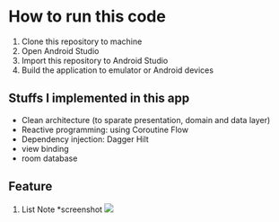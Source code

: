 # How to run this code

1. Clone this repository to machine
2. Open Android Studio
3. Import this repository to Android Studio
4. Build the application to emulator or Android devices

## Stuffs I implemented in this app
- Clean architecture (to sparate presentation, domain and data layer)
- Reactive programming: using Coroutine Flow
- Dependency injection: Dagger Hilt
- view binding
- room database

## Feature
1. List Note
   *screenshot
   <img src="https://github.com/obid12/Test-Taldio/assets/62390995/63f88385-2969-49b5-816e-292e9f09164e"/>
